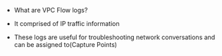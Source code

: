 * What are VPC Flow logs?

* It comprised of IP traffic information
* These logs are useful for troubleshooting network conversations and can be assigned to(Capture Points)

